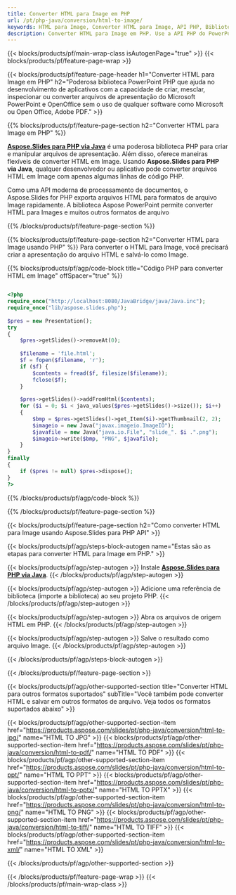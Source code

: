 ```yaml
---
title: Converter HTML para Image em PHP
url: /pt/php-java/conversion/html-to-image/
keywords: HTML para Image, Converter HTML para Image, API PHP, Biblioteca PHP, HTML, Image
description: Converter HTML para Image em PHP. Use a API PHP do PowerPoint para converter arquivos HTML em Image
---
```


{{< blocks/products/pf/main-wrap-class isAutogenPage="true" >}}
{{< blocks/products/pf/feature-page-wrap >}}

{{< blocks/products/pf/feature-page-header h1="Converter HTML para Image em PHP" h2="Poderosa biblioteca PowerPoint PHP que ajuda no desenvolvimento de aplicativos com a capacidade de criar, mesclar, inspecionar ou converter arquivos de apresentação do Microsoft PowerPoint e OpenOffice sem o uso de qualquer software como Microsoft ou Open Office, Adobe PDF." >}}

{{% blocks/products/pf/feature-page-section h2="Converter HTML para Image em PHP" %}}

[**Aspose.Slides para PHP via Java**](https://products.aspose.com/slides/pt/php-java/) é uma poderosa biblioteca PHP para criar e manipular arquivos de apresentação. Além disso, oferece maneiras flexíveis de converter HTML em Image. Usando **Aspose.Slides para PHP via Java**, qualquer desenvolvedor ou aplicativo pode converter arquivos HTML em Image com apenas algumas linhas de código PHP.

Como uma API moderna de processamento de documentos, o Aspose.Slides for PHP exporta arquivos HTML para formatos de arquivo Image rapidamente. A biblioteca Aspose PowerPoint permite converter HTML para Images e muitos outros formatos de arquivo

{{% /blocks/products/pf/feature-page-section %}}

{{% blocks/products/pf/feature-page-section  h2="Converter HTML para Image usando PHP" %}}
Para converter o HTML para Image, você precisará criar a apresentação do arquivo HTML e salvá-lo como Image.

{{% blocks/products/pf/agp/code-block title="Código PHP para converter HTML em Image" offSpacer="true" %}}

```php

<?php
require_once("http://localhost:8080/JavaBridge/java/Java.inc");
require_once("lib/aspose.slides.php");
        
$pres = new Presentation();
try
{
    $pres->getSlides()->removeAt(0);
    
    $filename = 'file.html';
    $f = fopen($filename, 'r');
    if ($f) {
        $contents = fread($f, filesize($filename));
        fclose($f);
    }
    
    $pres->getSlides()->addFromHtml($contents);        
    for ($i = 0; $i < java_values($pres->getSlides()->size()); $i++)
    {
        $bmp = $pres->getSlides()->get_Item($i)->getThumbnail(2, 2);
        $imageio = new Java("javax.imageio.ImageIO");
        $javafile = new Java("java.io.File", "slide_". $i .".png");
        $imageio->write($bmp, "PNG", $javafile);
    }        
}
finally
{
    if ($pres != null) $pres->dispose();
}
?>
```


{{% /blocks/products/pf/agp/code-block %}}

{{% /blocks/products/pf/feature-page-section %}}

{{< blocks/products/pf/feature-page-section  h2="Como converter HTML para Image usando Aspose.Slides para PHP API" >}}

{{< blocks/products/pf/agp/steps-block-autogen name="Estas são as etapas para converter HTML para Image em PHP." >}}

{{< blocks/products/pf/agp/step-autogen >}}
Instale [**Aspose.Slides para PHP via Java**](https://products.aspose.com/slides/pt/php-java/).
{{< /blocks/products/pf/agp/step-autogen >}}

{{< blocks/products/pf/agp/step-autogen >}}
Adicione uma referência de biblioteca (importe a biblioteca) ao seu projeto PHP.
{{< /blocks/products/pf/agp/step-autogen >}}

{{< blocks/products/pf/agp/step-autogen >}}
Abra os arquivos de origem HTML em PHP.
{{< /blocks/products/pf/agp/step-autogen >}}

{{< blocks/products/pf/agp/step-autogen >}}
Salve o resultado como arquivo Image.
{{< /blocks/products/pf/agp/step-autogen >}}

{{< /blocks/products/pf/agp/steps-block-autogen >}}

{{< /blocks/products/pf/feature-page-section >}}

{{< blocks/products/pf/agp/other-supported-section title="Converter HTML para outros formatos suportados" subTitle="Você também pode converter HTML e salvar em outros formatos de arquivo. Veja todos os formatos suportados abaixo" >}}

{{< blocks/products/pf/agp/other-supported-section-item href="https://products.aspose.com/slides/pt/php-java/conversion/html-to-jpg/" name="HTML TO JPG" >}}
{{< blocks/products/pf/agp/other-supported-section-item href="https://products.aspose.com/slides/pt/php-java/conversion/html-to-pdf/" name="HTML TO PDF" >}}
{{< blocks/products/pf/agp/other-supported-section-item href="https://products.aspose.com/slides/pt/php-java/conversion/html-to-ppt/" name="HTML TO PPT" >}}
{{< blocks/products/pf/agp/other-supported-section-item href="https://products.aspose.com/slides/pt/php-java/conversion/html-to-pptx/" name="HTML TO PPTX" >}}
{{< blocks/products/pf/agp/other-supported-section-item href="https://products.aspose.com/slides/pt/php-java/conversion/html-to-png/" name="HTML TO PNG" >}}
{{< blocks/products/pf/agp/other-supported-section-item href="https://products.aspose.com/slides/pt/php-java/conversion/html-to-tiff/" name="HTML TO TIFF" >}}
{{< blocks/products/pf/agp/other-supported-section-item href="https://products.aspose.com/slides/pt/php-java/conversion/html-to-xml/" name="HTML TO XML" >}}


{{< /blocks/products/pf/agp/other-supported-section >}}

{{< /blocks/products/pf/feature-page-wrap >}}
{{< /blocks/products/pf/main-wrap-class >}}